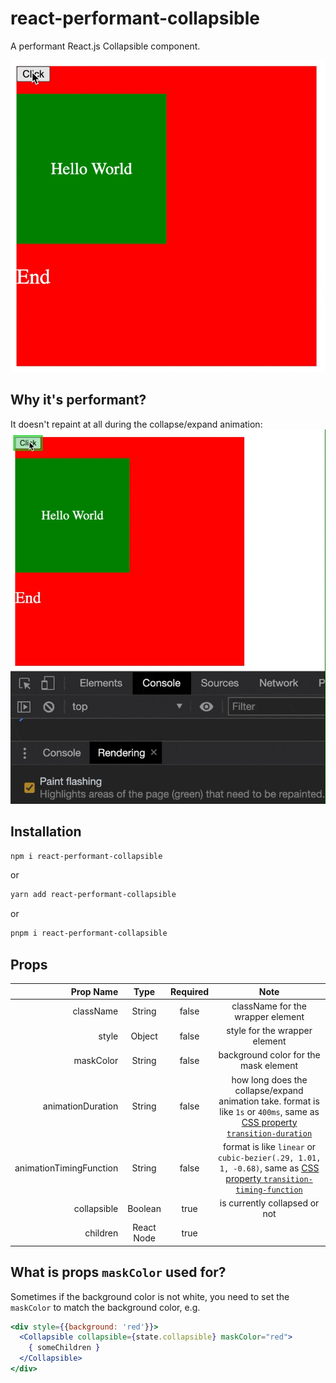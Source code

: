 # react-performant-collapsible
A performant React.js Collapsible component.

![Demo](./doc-images/demo.gif)

## Why it's performant?

It doesn't repaint at all during the collapse/expand animation:
![Doesn't Repaint](./doc-images/repaint.gif)

## Installation

```sh
npm i react-performant-collapsible
```

or

```sh
yarn add react-performant-collapsible
```

or

```sh
pnpm i react-performant-collapsible
```

## Props

|               Prop Name |    Type    | Required |                                                                                                 Note                                                                                                 |
|------------------------:|:----------:|:--------:|:----------------------------------------------------------------------------------------------------------------------------------------------------------------------------------------------------:|
|               className |   String   |   false  | className for the wrapper element                                                                                                                                                                    |
|                   style |   Object   |   false  | style for the wrapper element                                                                                                                                                                        |
|               maskColor |   String   |   false  | background color for the mask element                                                                                                                                                                |
|       animationDuration |   String   |   false  | how long does the collapse/expand animation take. format is like `1s` or `400ms`, same as [CSS property `transition-duration`](https://developer.mozilla.org/en-US/docs/Web/CSS/transition-duration) |
| animationTimingFunction |   String   |   false  | format is like `linear` or `cubic-bezier(.29, 1.01, 1, -0.68)`, same as [CSS property `transition-timing-function`](https://developer.mozilla.org/en-US/docs/Web/CSS/transition-timing-function )    |
|             collapsible |   Boolean  |   true   | is currently collapsed or not                                                                                                                                                                        |
|                children | React Node |   true   |                                                                                                                                                                                                      |

## What is props `maskColor` used for?

Sometimes if the background color is not white, you need to set the `maskColor` to match the background color, e.g.

```jsx
<div style={{background: 'red'}}>
  <Collapsible collapsible={state.collapsible} maskColor="red">
    { someChildren }
  </Collapsible>
</div>
```
